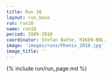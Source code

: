 ```yaml
---
title: Run 10
layout: run_base
run: run10
name: run10
period: 2009-2010
coordinator: Stefan Bathe, RIKEN-BNL.
image: 'images/runs/Phenix_2010.jpg'
image_title: ''
---
```

{% include run/run_page.md %}
